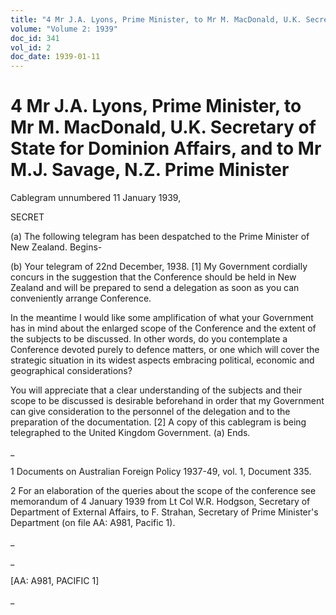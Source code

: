 ```yaml
---
title: "4 Mr J.A. Lyons, Prime Minister, to Mr M. MacDonald, U.K. Secretary of State for Dominion Affairs, and to Mr M.J. Savage, N.Z. Prime Minister"
volume: "Volume 2: 1939"
doc_id: 341
vol_id: 2
doc_date: 1939-01-11
---
```


# 4 Mr J.A. Lyons, Prime Minister, to Mr M. MacDonald, U.K. Secretary of State for Dominion Affairs, and to Mr M.J. Savage, N.Z. Prime Minister

Cablegram unnumbered 11 January 1939,

SECRET

(a) The following telegram has been despatched to the Prime Minister of New Zealand. Begins-

(b) Your telegram of 22nd December, 1938. [1] My Government cordially concurs in the suggestion that the Conference should be held in New Zealand and will be prepared to send a delegation as soon as you can conveniently arrange Conference.

In the meantime I would like some amplification of what your Government has in mind about the enlarged scope of the Conference and the extent of the subjects to be discussed. In other words, do you contemplate a Conference devoted purely to defence matters, or one which will cover the strategic situation in its widest aspects embracing political, economic and geographical considerations?

You will appreciate that a clear understanding of the subjects and their scope to be discussed is desirable beforehand in order that my Government can give consideration to the personnel of the delegation and to the preparation of the documentation. [2] A copy of this cablegram is being telegraphed to the United Kingdom Government. (a) Ends.

_

1 Documents on Australian Foreign Policy 1937-49, vol. 1, Document 335.

2 For an elaboration of the queries about the scope of the conference see memorandum of 4 January 1939 from Lt Col W.R. Hodgson, Secretary of Department of External Affairs, to F. Strahan, Secretary of Prime Minister's Department (on file AA: A981, Pacific 1).

_

_

[AA: A981, PACIFIC 1] 

_
